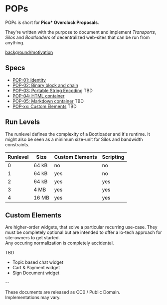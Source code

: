 POPs
====

POPs is short for **Pico\* Overclock Proposals**.  

They're written with the purpose to document and implement _Transports_, _Silos_ and _Bootloaders_
of decentralized web-sites that can be run from anything.

[background/motivation](./pitch.md)

## Specs

- [POP-01: Identity](./POP-01.md)
- [POP-02: Binary block and chain](./POP-02.md)
- [POP-03: Portable String Encoding](./POP-03.md) TBD
- [POP-04: HTML container](./POP-04.md)
- [POP-05: Markdown container](./POP-05.md) TBD
- [POP-xx: Custom Elements](./POP-tbd.md) TBD


## Run Levels

The runlevel defines the complexity of a Bootloader and it's runtime.
It might also be seen as a minimum size-unit for Silos and bandwidth constraints.

| Runlevel | Size  | Custom Elements | Scripting |
|----------|-------|-----------------|-----------|
| 0        | 64 kB | no              | no        |
| 1        | 64 kB | yes             | no        |
| 2        | 64 kB | yes             | yes       |
| 3        | 4 MB  | yes             | yes       |
| 4        | 16 MB | yes             | yes       |

## Custom Elements

Are higher-order widgets, that solve a particular recurring use-case.
They must be completely optional but are intended to offer
a lo-tech approach for site-owners to get started.  
Any occuring normalization is completely accidental.

TBD
- Topic based chat widget
- Cart & Payment widget
- Sign Document widget

--

These documents are released as CC0 / Public Domain.  
Implementations may vary.
<!-- Belief systems are nice, everyone should have one. -->
